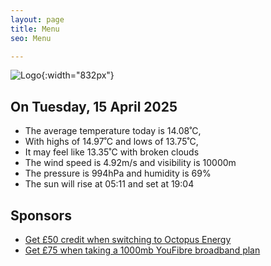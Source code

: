 ```yaml
---
layout: page
title: Menu
seo: Menu

---
```


![Logo](/images/logo.jpg){:width="832px"}

<!-- weather_marker starts -->
## On Tuesday, 15 April 2025

- The average temperature today is 14.08˚C,
- With highs of 14.97˚C and lows of 13.75˚C,
- It may feel like 13.35˚C with broken clouds
- The wind speed is 4.92m/s and visibility is 10000m
- The pressure is 994hPa and humidity is 69%
- The sun will rise at 05:11 and set at 19:04

<!-- weather_marker ends -->

## Sponsors

- [Get £50 credit when switching to Octopus Energy](https://bit.ly/3oD1nnS)
- [Get £75 when taking a 1000mb YouFibre broadband plan](https://aklam.io/91zWhU?)



